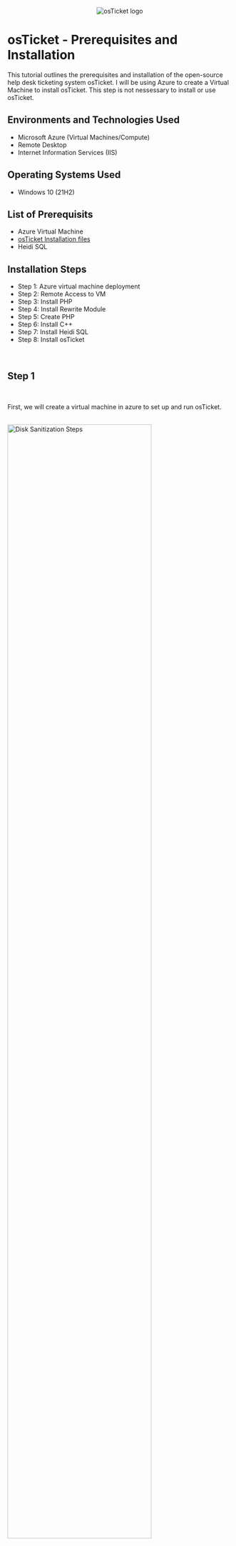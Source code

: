 <p align="center">
<img src="https://i.imgur.com/uT7SVV8.png" alt="osTicket logo"/>
</p>

<h1>osTicket - Prerequisites and Installation</h1>
This tutorial outlines the prerequisites and installation of the open-source help desk ticketing system osTicket. I will be using Azure to create a Virtual Machine to install osTicket. This step is not nessessary to install or use osTicket.
<br />


<h2>Environments and Technologies Used</h2>

- Microsoft Azure (Virtual Machines/Compute)
- Remote Desktop
- Internet Information Services (IIS)

<h2>Operating Systems Used </h2>

- Windows 10</b> (21H2)

<h2>List of Prerequisits </h2>

- Azure Virtual Machine
- [osTicket Installation files](https://drive.google.com/drive/u/0/folders/1APMfNyfNzcxZC6EzdaNfdZsUwxWYChf6) 
- Heidi SQL

<h2>Installation Steps</h2>

- Step 1: Azure virtual machine deployment
- Step 2: Remote Access to VM
- Step 3: Install PHP
- Step 4: Install Rewrite Module
- Step 5: Create PHP
- Step 6: Install C++
- Step 7: Install Heidi SQL
- Step 8: Install osTicket
 
</p>
<br />

<h2>Step 1</h2>

</p>
<br />

<p>
First, we will create a virtual machine in azure to set up and run osTicket.
 
 </p>
<br />

<img src="https://i.imgur.com/lCxkFRI.png" height="80%" width="80%" alt="Disk Sanitization Steps"/>
</p>
<p>
</p>
<br />

<p>
Once we have our Virtual Machine created, we will remote access the vm using Remote desktop conection. To do so we must obtain the ip address of our vm. You can find it in the vm's files.
</p>
<br />

<p>
<img src="https://i.imgur.com/J4lEPsw.png" height="80%" width="80%" alt="Disk Sanitization Steps"/>
</p>
<p>
<br />

<p>
If your on Windows, you can use the search bar to access Remot Desktop Connection. If your using a Mac, you'll have to download windows remote desktop in the app store.
</p>
<br />

<p>
<img src=https://i.imgur.com/O8kKB3g.png"" height="80%" width="80%" alt="Disk Sanitization Steps"/>
</p>
<p>
<br />

 <p>
Now that we have established connection with the vm, we will have to set up a few things before we are able to install osTicket.
</p>
<br />

<p>
<img src="https://i.imgur.com/R6kKxyr.png" height="80%" width="80%" alt="Disk Sanitization Steps"/>
</p>
<p>
<br />

 <p>
Now we will enable ISS with CGI. To do so, 1-Access the Control Panel > 2-Program > 3-On the upper left hand side select "Turn Windows features On or Off"> 4- Enable the IIS (Internet Information Services) > 5-Expand the World Wide Web Services > 6-Expand Application Development features > 7-Check the CGI box and click OK to install.
 </p>
<p>
<br />
 
<p>
<img src="https://i.imgur.com/qCJdSqx.png" height="80%" width="80%" alt="Disk Sanitization Steps"/>
</p>
<p>

<p>
<br />  

 <p>
Now we check to make sure IIS is operational by checking the loopback address of 127.0.0.1
<br />
 </p>
<p>
<br /> 
 
<p>
<img src="https://i.imgur.com/GQgjd72.png" height="80%" width="80%" alt="Disk Sanitization Steps"/>
</p>
<p>
<br />

<p>
<img src="https://i.imgur.com/DJmEXEB.png" height="80%" width="80%" alt="Disk Sanitization Steps"/>
</p>
<p>
Lorem ipsum dolor sit amet, consectetur adipiscing elit, sed do eiusmod tempor incididunt ut labore et dolore magna aliqua. Ut enim ad minim veniam, quis nostrud exercitation ullamco laboris nisi ut aliquip ex ea commodo consequat. Duis aute irure dolor in reprehenderit in voluptate velit esse cillum dolore eu fugiat nulla pariatur.
</p>
<br />

<p>
<img src="https://i.imgur.com/DJmEXEB.png" height="80%" width="80%" alt="Disk Sanitization Steps"/>
</p>
<p>
Lorem ipsum dolor sit amet, consectetur adipiscing elit, sed do eiusmod tempor incididunt ut labore et dolore magna aliqua. Ut enim ad minim veniam, quis nostrud exercitation ullamco laboris nisi ut aliquip ex ea commodo consequat. Duis aute irure dolor in reprehenderit in voluptate velit esse cillum dolore eu fugiat nulla pariatur.
</p>
<br />

<p>
<img src="https://i.imgur.com/DJmEXEB.png" height="80%" width="80%" alt="Disk Sanitization Steps"/>
</p>
<p>
Lorem ipsum dolor sit amet, consectetur adipiscing elit, sed do eiusmod tempor incididunt ut labore et dolore magna aliqua. Ut enim ad minim veniam, quis nostrud exercitation ullamco laboris nisi ut aliquip ex ea commodo consequat. Duis aute irure dolor in reprehenderit in voluptate velit esse cillum dolore eu fugiat nulla pariatur.
</p>
<br />
